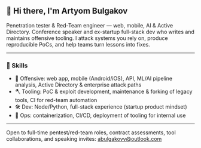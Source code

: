 ## 👋 Hi there, I'm Artyom Bulgakov

Penetration tester & Red-Team engineer — web, mobile, AI & Active Directory. Conference speaker and ex-startup full-stack dev who writes and maintains offensive tooling. I attack systems you rely on, produce reproducible PoCs, and help teams turn lessons into fixes.

---
### 🧰 Skills

- 🧨 Offensive: web app, mobile (Android/iOS), API, ML/AI pipeline analysis, Active Directory & enterprise attack paths
- 🪓 Tooling: PoC & exploit development, maintenance & forking of legacy tools, CI for red-team automation
- 🛠️ Dev: Node/Python, full-stack experience (startup product mindset)
- 🎱 Ops: containerization, CI/CD, deployment of tooling for internal use

---
Open to full-time pentest/red-team roles, contract assessments, tool collaborations, and speaking invites: abulgakovv@outlook.com
